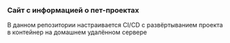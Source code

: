 ### Сайт с информацией о пет-проектах
В данном репозитории настраивается CI/CD с развёртыванием проекта в контейнер на домашнем удалённом сервере
